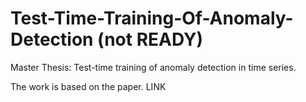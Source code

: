 # Test-Time-Training-Of-Anomaly-Detection (not READY)
Master Thesis: Test-time training of anomaly detection in time series.

The work is based on the paper. LINK
